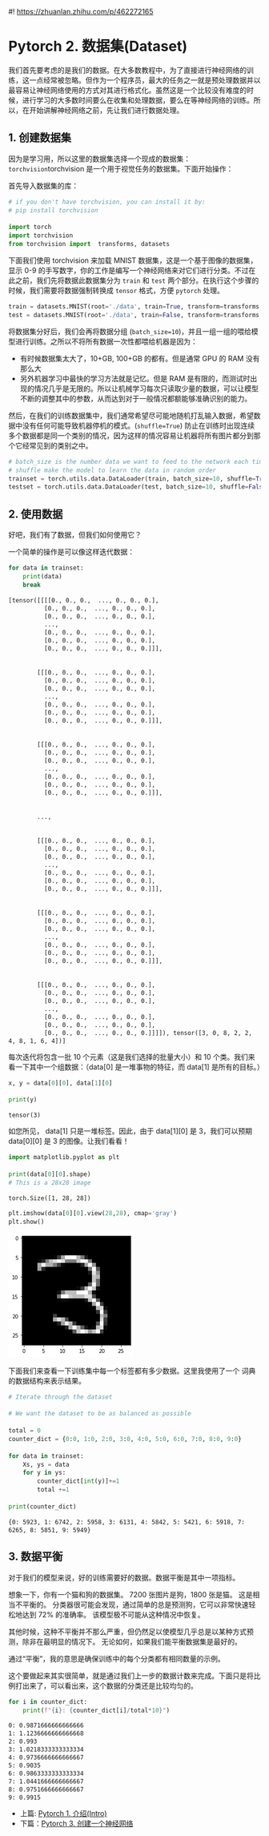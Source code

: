 #! https://zhuanlan.zhihu.com/p/462272165
# Pytorch 2. 数据集(Dataset)

我们首先要考虑的是我们的数据。在大多数教程中，为了直接进行神经网络的训练，这一点经常被忽略。但作为一个程序员，最大的任务之一就是预处理数据并以最容易让神经网络使用的方式对其进行格式化。虽然这是一个比较没有难度的时候，进行学习的大多数时间要么在收集和处理数据，要么在等神经网络的训练。所以，在开始讲解神经网络之前，先让我们进行数据处理。

## 1. 创建数据集

因为是学习用，所以这里的数据集选择一个现成的数据集： `torchvision`torchvision 是一个用于视觉任务的数据集。下面开始操作：

首先导入数据集的库：


```python
# if you don't have torchvision, you can install it by:
# pip install torchvision

import torch
import torchvision
from torchvision import  transforms, datasets
```

下面我们使用 torchvision 来加载 MNIST 数据集，这是一个基于图像的数据集，显示 0-9 的手写数字，你的工作是编写一个神经网络来对它们进行分类。不过在此之前，我们先将数据此数据集分为 `train` 和 `test` 两个部分。在执行这个步骤的时候，我们需要将数据强制转换成 `tensor` 格式，方便 `pytorch` 处理。


```python
train = datasets.MNIST(root='./data', train=True, transform=transforms.Compose([transforms.ToTensor()]), download=True)
test = datasets.MNIST(root='./data', train=False, transform=transforms.Compose([transforms.ToTensor()]), download=True)
```

将数据集分好后，我们会再将数据分组 (`batch_size=10`)，并且一组一组的喂给模型进行训练。之所以不将所有数据一次性都喂给机器是因为：

- 有时候数据集太大了，10+GB, 100+GB 的都有。但是通常 GPU 的 RAM 没有那么大
- 另外机器学习中最快的学习方法就是记忆。但是 RAM 是有限的，而测试时出现的情况几乎是无限的。所以让机械学习每次只读取少量的数据，可以让模型不断的调整其中的参数，从而达到对于一般情况都额能够准确识别的能力。

然后，在我们的训练数据集中，我们通常希望尽可能地随机打乱输入数据，希望数据中没有任何可能导致机器停机的模式。(`shuffle=True`) 防止在训练时出现连续多个数据都是同一个类别的情况，因为这样的情况容易让机器将所有图片都分到那个它经常见到的类别之中。


```python
# batch_size is the number data we want to feed to the network each time
# shuffle make the model to learn the data in random order
trainset = torch.utils.data.DataLoader(train, batch_size=10, shuffle=True)
testset = torch.utils.data.DataLoader(test, batch_size=10, shuffle=False)
```

## 2. 使用数据

好吧，我们有了数据，但我们如何使用它？

一个简单的操作是可以像这样迭代数据：


```python
for data in trainset:
    print(data)
    break
```

    [tensor([[[[0., 0., 0.,  ..., 0., 0., 0.],
              [0., 0., 0.,  ..., 0., 0., 0.],
              [0., 0., 0.,  ..., 0., 0., 0.],
              ...,
              [0., 0., 0.,  ..., 0., 0., 0.],
              [0., 0., 0.,  ..., 0., 0., 0.],
              [0., 0., 0.,  ..., 0., 0., 0.]]],
    
    
            [[[0., 0., 0.,  ..., 0., 0., 0.],
              [0., 0., 0.,  ..., 0., 0., 0.],
              [0., 0., 0.,  ..., 0., 0., 0.],
              ...,
              [0., 0., 0.,  ..., 0., 0., 0.],
              [0., 0., 0.,  ..., 0., 0., 0.],
              [0., 0., 0.,  ..., 0., 0., 0.]]],
    
    
            [[[0., 0., 0.,  ..., 0., 0., 0.],
              [0., 0., 0.,  ..., 0., 0., 0.],
              [0., 0., 0.,  ..., 0., 0., 0.],
              ...,
              [0., 0., 0.,  ..., 0., 0., 0.],
              [0., 0., 0.,  ..., 0., 0., 0.],
              [0., 0., 0.,  ..., 0., 0., 0.]]],
    
    
            ...,
    
    
            [[[0., 0., 0.,  ..., 0., 0., 0.],
              [0., 0., 0.,  ..., 0., 0., 0.],
              [0., 0., 0.,  ..., 0., 0., 0.],
              ...,
              [0., 0., 0.,  ..., 0., 0., 0.],
              [0., 0., 0.,  ..., 0., 0., 0.],
              [0., 0., 0.,  ..., 0., 0., 0.]]],
    
    
            [[[0., 0., 0.,  ..., 0., 0., 0.],
              [0., 0., 0.,  ..., 0., 0., 0.],
              [0., 0., 0.,  ..., 0., 0., 0.],
              ...,
              [0., 0., 0.,  ..., 0., 0., 0.],
              [0., 0., 0.,  ..., 0., 0., 0.],
              [0., 0., 0.,  ..., 0., 0., 0.]]],
    
    
            [[[0., 0., 0.,  ..., 0., 0., 0.],
              [0., 0., 0.,  ..., 0., 0., 0.],
              [0., 0., 0.,  ..., 0., 0., 0.],
              ...,
              [0., 0., 0.,  ..., 0., 0., 0.],
              [0., 0., 0.,  ..., 0., 0., 0.],
              [0., 0., 0.,  ..., 0., 0., 0.]]]]), tensor([3, 0, 8, 2, 2, 4, 8, 1, 6, 4])]
    

每次迭代将包含一批 10 个元素（这是我们选择的批量大小）和 10 个类。我们来看一下其中一个组数据：（data[0] 是一堆事物的特征，而 data[1] 是所有的目标。）


```python
x, y = data[0][0], data[1][0]

print(y)
```

    tensor(3)
    

如您所见， data[1] 只是一堆标签。因此，由于 data[1][0] 是 3，我们可以预期 data[0][0] 是 3 的图像。让我们看看！


```python
import matplotlib.pyplot as plt

print(data[0][0].shape)
# This is a 28x28 image
```

    torch.Size([1, 28, 28])
    


```python
plt.imshow(data[0][0].view(28,28), cmap='gray')
plt.show()
```


    
![png](pytorch2_files/pytorch2_13_0.png)
    


下面我们来查看一下训练集中每一个标签都有多少数据。这里我使用了一个 词典 的数据结构来表示结果。


```python
# Iterate through the dataset

# We want the dataset to be as balanced as possible

total = 0
counter_dict = {0:0, 1:0, 2:0, 3:0, 4:0, 5:0, 6:0, 7:0, 8:0, 9:0}

for data in trainset:
    Xs, ys = data
    for y in ys:
        counter_dict[int(y)]+=1
        total +=1

print(counter_dict)
```

    {0: 5923, 1: 6742, 2: 5958, 3: 6131, 4: 5842, 5: 5421, 6: 5918, 7: 6265, 8: 5851, 9: 5949}
    

## 3. 数据平衡

对于我们的模型来说，好的训练需要好的数据。数据平衡是其中一项指标。

想象一下，你有一个猫和狗的数据集。 7200 张图片是狗，1800 张是猫。 这是相当不平衡的。 分类器很可能会发现，通过简单的总是预测狗，它可以非常快速轻松地达到 72% 的准确率。 该模型极不可能从这种情况中恢复。

其他时候，这种不平衡并不那么严重，但仍然足以使模型几乎总是以某种方式预测，除非在最明显的情况下。 无论如何，如果我们能平衡数据集是最好的。

通过“平衡”，我的意思是确保训练中的每个分类都有相同数量的示例。

这个要做起来其实很简单，就是通过我们上一步的数据计数来完成。下面只是将比例打出来了，可以看出来，这个数据的分类还是比较均匀的。


```python
for i in counter_dict:
    print(f"{i}: {counter_dict[i]/total*10}")
```

    0: 0.9871666666666666
    1: 1.1236666666666668
    2: 0.993
    3: 1.0218333333333334
    4: 0.9736666666666667
    5: 0.9035
    6: 0.9863333333333334
    7: 1.0441666666666667
    8: 0.9751666666666667
    9: 0.9915
    
- 上篇: [Pytorch 1. 介绍(Intro)](https://zhuanlan.zhihu.com/p/462272150)    
- 下篇：[Pytorch 3. 创建一个神经网络](https://zhuanlan.zhihu.com/p/462359836)